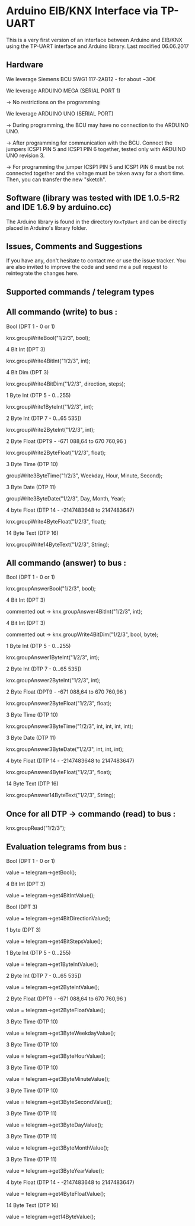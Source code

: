 Arduino EIB/KNX Interface via TP-UART
=====================================


This is a very first version of an interface between Arduino and EIB/KNX using the TP-UART interface and Arduino library.
Last modified 06.06.2017

Hardware
--------

We leverage Siemens BCU 5WG1 117-2AB12 - for about ~30€


We leverage ARDUINO MEGA (SERIAL PORT 1)

-> No restrictions on the programming


We leverage ARDUINO UNO (SERIAL PORT)

-> During programming, the BCU may have no connection to the ARDUINO UNO.

-> After programming for communication with the BCU. Connect the jumpers ICSP1 PIN 5 and ICSP1 PIN 6 together, tested only with ARDUINO UNO revision 3.

-> For programming the jumper ICSP1 PIN 5 and ICSP1 PIN 6 must be not connected together and the voltage must be taken away for a short time. Then, you can transfer the new "sketch". 


Software (library was tested with IDE 1.0.5-R2 and IDE 1.6.9 by arduino.cc)
---------------------------------------------------------------------------

The Arduino library is found in the directory `KnxTpUart` and can be directly placed in Arduino's library folder. 


Issues, Comments and Suggestions
--------------------------------

If you have any, don't hesitate to contact me or use the issue tracker. You are also invited to improve the code and send me a pull request to reintegrate the changes here.


Supported commands / telegram types
-----------------------------------
All commando (write) to bus :
-----------------------------

Bool (DPT 1 - 0 or 1)

knx.groupWriteBool("1/2/3", bool);



4 Bit Int (DPT 3)

knx.groupWrite4BitInt("1/2/3", int);



4 Bit Dim (DPT 3)

knx.groupWrite4BitDim("1/2/3", direction, steps);



1 Byte Int (DTP 5 - 0...255)

knx.groupWrite1ByteInt("1/2/3", int);



2 Byte Int (DTP 7 - 0…65 535])

knx.groupWrite2ByteInt("1/2/3", int);



2 Byte Float (DPT9 - -671 088,64 to 670 760,96 )

knx.groupWrite2ByteFloat("1/2/3", float);



3 Byte Time (DTP 10)

groupWrite3ByteTime("1/2/3", Weekday, Hour, Minute, Second);



3 Byte Date (DTP 11)

groupWrite3ByteDate("1/2/3", Day, Month, Year);



4 byte Float (DTP 14 - -2147483648 to 2147483647) 

knx.groupWrite4ByteFloat("1/2/3", float);



14 Byte Text (DTP 16)

knx.groupWrite14ByteText("1/2/3", String);



All commando (answer) to bus :
------------------------------

Bool (DPT 1 - 0 or 1)

knx.groupAnswerBool("1/2/3", bool);



4 Bit Int (DPT 3)

commented out -> knx.groupAnswer4BitInt("1/2/3", int);



4 Bit Int (DPT 3)

commented out -> knx.groupWrite4BitDim("1/2/3", bool, byte);



1 Byte Int (DTP 5 - 0...255)

knx.groupAnswer1ByteInt("1/2/3", int);



2 Byte Int (DTP 7 - 0…65 535])

knx.groupAnswer2ByteInt("1/2/3", int);



2 Byte Float (DPT9 - -671 088,64 to 670 760,96 )

knx.groupAnswer2ByteFloat("1/2/3", float);



3 Byte Time (DTP 10)

knx.groupAnswer3ByteTime("1/2/3", int, int, int, int);



3 Byte Date (DTP 11)

knx.groupAnswer3ByteDate("1/2/3", int, int, int);



4 byte Float (DTP 14 - -2147483648 to 2147483647)

knx.groupAnswer4ByteFloat("1/2/3", float);



14 Byte Text (DTP 16)

knx.groupAnswer14ByteText("1/2/3", String);


Once for all DTP -> commando (read) to bus :
--------------------------------------------

knx.groupRead("1/2/3");



Evaluation telegrams from bus :
-------------------------------

Bool (DPT 1 - 0 or 1)

value = telegram->getBool();



4 Bit Int (DPT 3)

value = telegram->get4BitIntValue();



Bool (DPT 3)

value = telegram->get4BitDirectionValue();



1 byte (DPT 3)

value = telegram->get4BitStepsValue();



1 Byte Int (DTP 5 - 0...255)

value = telegram->get1ByteIntValue();



2 Byte Int (DTP 7 - 0…65 535])

value = telegram->get2ByteIntValue();



2 Byte Float (DPT9 - -671 088,64 to 670 760,96 )

value = telegram->get2ByteFloatValue();



3 Byte Time (DTP 10)

value = telegram->get3ByteWeekdayValue();



3 Byte Time (DTP 10)

value = telegram->get3ByteHourValue();



3 Byte Time (DTP 10)

value = telegram->get3ByteMinuteValue();



3 Byte Time (DTP 10)

value = telegram->get3ByteSecondValue();



3 Byte Time (DTP 11)

value = telegram->get3ByteDayValue();


3 Byte Time (DTP 11)

value = telegram->get3ByteMonthValue();



3 Byte Time (DTP 11)

value = telegram->get3ByteYearValue();



4 byte Float (DTP 14 - -2147483648 to 2147483647)

value = telegram->get4ByteFloatValue();



14 Byte Text (DTP 16)

value = telegram->get14ByteValue();
